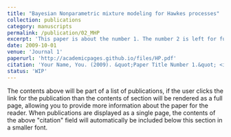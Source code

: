 ```yaml
---
title: "Bayesian Nonparametric mixture modeling for Hawkes processes"
collection: publications
category: manuscripts
permalink: /publication/02_MHP
excerpt: 'This paper is about the number 1. The number 2 is left for future work.'
date: 2009-10-01
venue: 'Journal 1'
paperurl: 'http://academicpages.github.io/files/HP.pdf'
citation: 'Your Name, You. (2009). &quot;Paper Title Number 1.&quot; <i>Journal 1</i>. 1(1).'
status: 'WIP'
---
```


The contents above will be part of a list of publications, if the user clicks the link for the publication than the contents of section will be rendered as a full page, allowing you to provide more information about the paper for the reader. When publications are displayed as a single page, the contents of the above "citation" field will automatically be included below this section in a smaller font.
